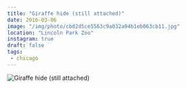 ```yaml
---
title: "Giraffe hide (still attached)"
date: 2016-03-06
image: "/img/photo/cbd2d5ce5563c9a032a94b1eb063cb11.jpg"
location: "Lincoln Park Zoo"
instagram: true
draft: false
tags:
 - chicago
---
```


![Giraffe hide (still attached)](/img/photo/cbd2d5ce5563c9a032a94b1eb063cb11.jpg)
